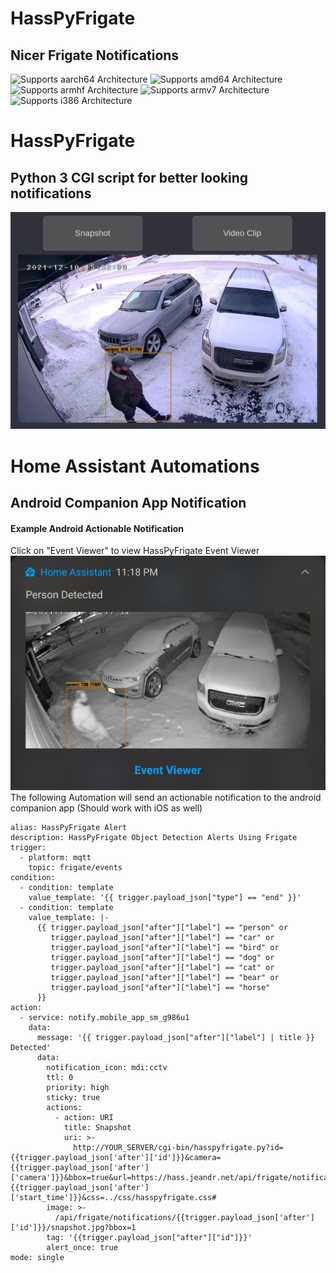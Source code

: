 # HassPyFrigate
## Nicer Frigate Notifications

![Supports aarch64 Architecture][aarch64-shield] ![Supports amd64 Architecture][amd64-shield] ![Supports armhf Architecture][armhf-shield] ![Supports armv7 Architecture][armv7-shield] ![Supports i386 Architecture][i386-shield]

# HassPyFrigate
## Python 3 CGI script for better looking notifications
![v0.1](img/HassPyFrigate.png)

# Home Assistant Automations

## Android Companion App Notification
#### Example Android Actionable Notification
Click on "Event Viewer" to view HassPyFrigate Event Viewer
![Android Actionable Notification](img/AndroidNotification.png)
The following Automation will send an actionable notification to the android companion app (Should work with iOS as well)
```
alias: HassPyFrigate Alert
description: HassPyFrigate Object Detection Alerts Using Frigate
trigger:
  - platform: mqtt
    topic: frigate/events
condition:
  - condition: template
    value_template: '{{ trigger.payload_json["type"] == "end" }}'
  - condition: template
    value_template: |-
      {{ trigger.payload_json["after"]["label"] == "person" or 
         trigger.payload_json["after"]["label"] == "car" or
         trigger.payload_json["after"]["label"] == "bird" or
         trigger.payload_json["after"]["label"] == "dog" or
         trigger.payload_json["after"]["label"] == "cat" or
         trigger.payload_json["after"]["label"] == "bear" or
         trigger.payload_json["after"]["label"] == "horse" 
      }}
action:
  - service: notify.mobile_app_sm_g986u1
    data:
      message: '{{ trigger.payload_json["after"]["label"] | title }} Detected'
      data:
        notification_icon: mdi:cctv
        ttl: 0
        priority: high
        sticky: true
        actions:
          - action: URI
            title: Snapshot
            uri: >-
              http://YOUR_SERVER/cgi-bin/hasspyfrigate.py?id={{trigger.payload_json['after']['id']}}&camera={{trigger.payload_json['after']['camera']}}&bbox=true&url=https://hass.jeandr.net/api/frigate/notifications/&time={{trigger.payload_json['after']['start_time']}}&css=../css/hasspyfrigate.css#
        image: >-
          /api/frigate/notifications/{{trigger.payload_json['after']['id']}}/snapshot.jpg?bbox=1
        tag: '{{trigger.payload_json["after"]["id"]}}'
        alert_once: true
mode: single
```

[HassPyFrigate]: https://github.com/beardedtek/hasspyfrigate
[aarch64-shield]: https://img.shields.io/badge/aarch64-yes-green.svg
[amd64-shield]: https://img.shields.io/badge/amd64-yes-green.svg
[armhf-shield]: https://img.shields.io/badge/armhf-yes-green.svg
[armv7-shield]: https://img.shields.io/badge/armv7-yes-green.svg
[i386-shield]: https://img.shields.io/badge/i386-yes-green.svg
